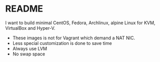 # README

I want to build minimal CentOS, Fedora, Archlinux, alpine Linux for KVM, VirtualBox and Hyper-V. 

* These images is not for Vagrant which demand a NAT NIC.
* Less special customization is done to save time
* Always use LVM
* No swap space